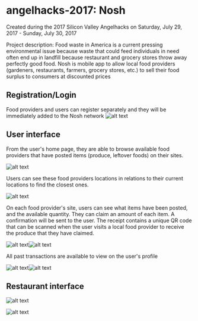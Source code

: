 # angelhacks-2017: Nosh

Created during the 2017 Silicon Valley Angelhacks on Saturday, July 29, 2017 - Sunday, July 30, 2017 

Project description: Food waste in America is a current pressing environmental issue because waste that could feed individuals in need often end up in landfill because restaurant and grocery stores throw away perfectly good food. Nosh is mobile app to allow local food providers (gardeners, restaurants, farmers, grocery stores, etc.) to sell their food surplus to consumers at discounted prices 

## Registration/Login
Food providers and users can register separately and they will be immediately added to the Nosh network 
![alt text](img/home.png "Home page")

## User interface
From the user's home page, they are able to browse available food providers that have posted items (produce, leftover foods) on their sites.

![alt text](img/userHome.png "User Home page")

Users can see these food providers locations in relations to their current locations to find the closest ones.

![alt text](img/map.png "Map page")

On each food provider's site, users can see what items have been posted, and the available quantity. They can claim an amount of each item. A confirmation will be sent to the user. The receipt contains a unique QR code that can be scanned when the user visits a local food provider to receive the produce that they have claimed.

![alt text](img/foodList.png "Food list page")![alt text](img/claim.png "Claim a product")

All past transactions are available to view on the user's profile

![alt text](img/order.png "Order receipt page")![alt text](img/userProfile.png "User Profile page")

## Restaurant interface

![alt text](img/foodListRestaurant.png "Restaurant Inventory page")

![alt text](img/addItem.png "Restaurant Adding Item page")



